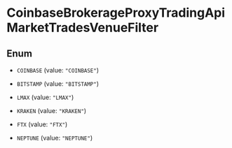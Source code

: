 
# CoinbaseBrokerageProxyTradingApiMarketTradesVenueFilter

## Enum


* `COINBASE` (value: `"COINBASE"`)

* `BITSTAMP` (value: `"BITSTAMP"`)

* `LMAX` (value: `"LMAX"`)

* `KRAKEN` (value: `"KRAKEN"`)

* `FTX` (value: `"FTX"`)

* `NEPTUNE` (value: `"NEPTUNE"`)



